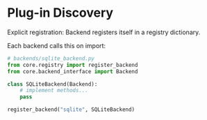 # Plug-in Discovery

Explicit registration: Backend registers itself in a registry dictionary.

Each backend calls this on import:

```python
# backends/sqlite_backend.py
from core.registry import register_backend
from core.backend_interface import Backend

class SQLiteBackend(Backend):
    # implement methods...
    pass

register_backend("sqlite", SQLiteBackend)
```
